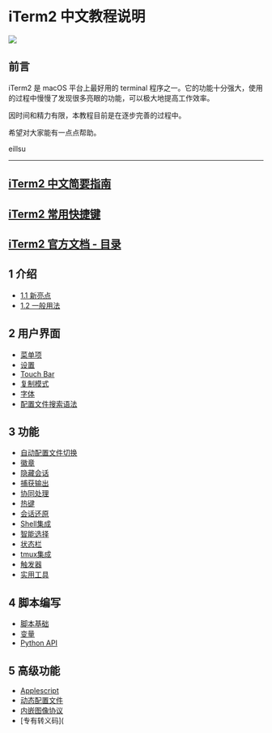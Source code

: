 # iTerm2 中文教程说明

![](https://www.iterm2.com/img/logo2x.jpg)

## 前言

iTerm2 是 macOS 平台上最好用的 terminal 程序之一。它的功能十分强大，使用的过程中慢慢了发现很多亮眼的功能，可以极大地提高工作效率。

因时间和精力有限，本教程目前是在逐步完善的过程中。

希望对大家能有一点点帮助。

eillsu

------

## [iTerm2 中文简要指南](https://github.com/eillsu/iTerm2-Chinese-Tutorial/blob/master/iTerm2%20%E4%B8%AD%E6%96%87%E7%AE%80%E8%A6%81%E6%8C%87%E5%8D%97.md)

## [iTerm2 常用快捷键](https://github.com/eillsu/iTerm2-Chinese-Tutorial/blob/master/iTerm2%20%E5%B8%B8%E7%94%A8%E5%BF%AB%E6%8D%B7%E9%94%AE.md)

## [iTerm2 官方文档 - 目录](https://github.com/eillsu/iTerm2-Chinese-Tutorial/blob/master/iTerm2%20%E5%AE%98%E6%96%B9%E6%96%87%E6%A1%A3%20-%20%E7%9B%AE%E5%BD%95.md)

## 1 介绍

- [1.1 新亮点](https://github.com/eillsu/iTerm2-Chinese-Tutorial/blob/master/1%20%E4%BB%8B%E7%BB%8D/1.1%20%E6%96%B0%E4%BA%AE%E7%82%B9.md)
- [1.2 一般用法](https://github.com/eillsu/iTerm2-Chinese-Tutorial/blob/master/1%20%E4%BB%8B%E7%BB%8D/1.2%20%E4%B8%80%E8%88%AC%E7%94%A8%E6%B3%95.md)

## 2 用户界面

- [菜单项](https://www.iterm2.com/documentation-menu-items.html)
- [设置](https://www.iterm2.com/documentation-preferences.html)
- [Touch Bar](https://www.iterm2.com/documentation-touch-bar.html)
- [复制模式](https://www.iterm2.com/documentation-copymode.html)
- [字体](https://www.iterm2.com/documentation-fonts.html)
- [配置文件搜索语法](https://www.iterm2.com/documentation-search-syntax.html)

## 3 功能

- [自动配置文件切换](https://www.iterm2.com/documentation-automatic-profile-switching.html)
- [徽章](https://www.iterm2.com/documentation-badges.html)
- [隐藏会话](https://www.iterm2.com/documentation-buried-sessions.html)
- [捕获输出](https://www.iterm2.com/documentation-captured-output.html)
- [协同处理](https://www.iterm2.com/documentation-coprocesses.html)
- [热键](https://www.iterm2.com/documentation-hotkey.html)
- [会话还原](https://www.iterm2.com/documentation-restoration.html)
- [Shell集成](https://www.iterm2.com/documentation-shell-integration.html)
- [智能选择](https://www.iterm2.com/documentation-smart-selection.html)
- [状态栏](https://www.iterm2.com/documentation-status-bar.html)
- [tmux集成](https://www.iterm2.com/documentation-tmux-integration.html)
- [触发器](https://www.iterm2.com/documentation-triggers.html)
- [实用工具](https://www.iterm2.com/documentation-utilities.html)

## 4 脚本编写

- [脚本基础](https://www.iterm2.com/documentation-scripting-fundamentals.html)
- [变量](https://www.iterm2.com/documentation-variables.html)
- [Python API](https://www.iterm2.com/python-api)

## 5 高级功能

- [Applescript](https://www.iterm2.com/documentation-scripting.html)
- [动态配置文件](https://www.iterm2.com/documentation-dynamic-profiles.html)
- [内嵌图像协议](https://www.iterm2.com/documentation-images.html)
- [专有转义码](
